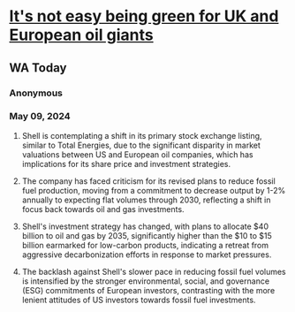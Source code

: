 # [It's not easy being green for UK and European oil giants](https://advance.lexis.com/api/document?collection=news&id=urn:contentItem:6C09-99D1-DY19-C01C-00000-00&context=1519360)
## WA Today
### Anonymous
### May 09, 2024

1. Shell is contemplating a shift in its primary stock exchange listing, similar to Total Energies, due to the significant disparity in market valuations between US and European oil companies, which has implications for its share price and investment strategies.

2. The company has faced criticism for its revised plans to reduce fossil fuel production, moving from a commitment to decrease output by 1-2% annually to expecting flat volumes through 2030, reflecting a shift in focus back towards oil and gas investments.

3. Shell's investment strategy has changed, with plans to allocate $40 billion to oil and gas by 2035, significantly higher than the $10 to $15 billion earmarked for low-carbon products, indicating a retreat from aggressive decarbonization efforts in response to market pressures.

4. The backlash against Shell's slower pace in reducing fossil fuel volumes is intensified by the stronger environmental, social, and governance (ESG) commitments of European investors, contrasting with the more lenient attitudes of US investors towards fossil fuel investments.